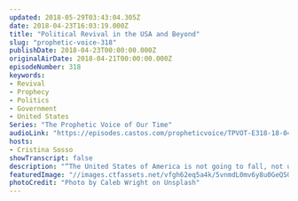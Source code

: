 ```yaml
---
updated: 2018-05-29T03:43:04.305Z
date: 2018-04-23T16:03:19.000Z
title: "Political Revival in the USA and Beyond"
slug: "prophetic-voice-318"
publishDate: 2018-04-23T00:00:00.000Z
originalAirDate: 2018-04-21T00:00:00.000Z
episodeNumber: 318
keywords:
- Revival
- Prophecy
- Politics
- Government
- United States
Series: "The Prophetic Voice of Our Time"
audioLink: "https://episodes.castos.com/propheticvoice/TPVOT-E318-18-04-21-22-Political-Revival-in-the-USA-and-Beyond.mp3"
hosts:
- Cristina Sosso
showTranscript: false
description: "“The United States of America is not going to fall, not under our watch in Jesus’ name!... The Lord directed me a few weeks ago to go to Washington D.C. to pray for our country, political leaders, and to release prophecies... So we obeyed God… This is one thing about the Holy Spirit. He will not tell you the exact specific of why He’s sending you somewhere but He has your back. He will protect you, and you need to follow those instructions to the letter… and even if it’s not something great in your eyes, it’s very important to God that you put Him first and that you obey.” Key scripture: Isaiah 45:8"
featuredImage: "//images.ctfassets.net/vfgh62eq5a4k/5vnmdL0mv6y8u0GeQSGcwU/b62dfb714db0233e56c52d3466043fd1/caleb-wright-14716-unsplash.jpg"
photoCredit: "Photo by Caleb Wright on Unsplash"
---
```

